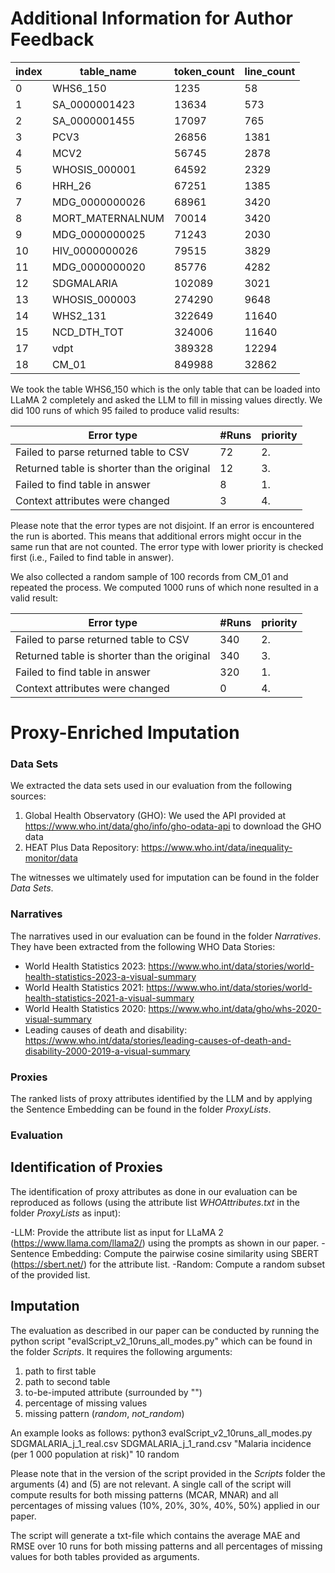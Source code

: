 # Additional Information for Author Feedback

| index | table_name       | token_count | line_count |
|-------|------------------|-------------|------------|
| 0     | WHS6_150         | 1235        | 58         |
| 1     | SA_0000001423    | 13634       | 573        |
| 2     | SA_0000001455    | 17097       | 765        |
| 3     | PCV3             | 26856       | 1381       |
| 4     | MCV2             | 56745       | 2878       |
| 5     | WHOSIS_000001    | 64592       | 2329       |
| 6     | HRH_26           | 67251       | 1385       |
| 7     | MDG_0000000026   | 68961       | 3420       |
| 8     | MORT_MATERNALNUM | 70014       | 3420       |
| 9     | MDG_0000000025   | 71243       | 2030       |
| 10    | HIV_0000000026   | 79515       | 3829       |
| 11    | MDG_0000000020   | 85776       | 4282       |
| 12    | SDGMALARIA       | 102089      | 3021       |
| 13    | WHOSIS_000003    | 274290      | 9648       |
| 14    | WHS2_131         | 322649      | 11640      |
| 15    | NCD_DTH_TOT      | 324006      | 11640      |
| 17    | vdpt             | 389328      | 12294      |
| 18    | CM_01            | 849988      | 32862      |

We took the table WHS6_150 which is the only table that can be loaded into LLaMA 2 completely and asked the LLM to fill in missing values directly. We did 100 runs of which 95 failed to produce valid results:

| Error type                                  | #Runs | priority |
|---------------------------------------------|-------|----------|
| Failed to parse returned table to CSV       | 72    | 2.       |
| Returned table is shorter than the original | 12    | 3.       |
| Failed to find table in answer              | 8     | 1.       |
| Context attributes were changed             | 3     | 4.       |

Please note that the error types are not disjoint. If an error is encountered the run is aborted. This means that additional errors might occur in the same run that are not counted. The error type with lower priority is checked first (i.e., Failed to find table in answer).

We also collected a random sample of 100 records from CM_01 and repeated the process. We computed 1000 runs of which none resulted in a valid result:

| Error type                                  | #Runs | priority |
|---------------------------------------------|-------|----------|
| Failed to parse returned table to CSV       | 340   | 2.       |
| Returned table is shorter than the original | 340   | 3.       |
| Failed to find table in answer              | 320   | 1.       |
| Context attributes were changed             | 0     | 4.       |

# Proxy-Enriched Imputation

### Data Sets

We extracted the data sets used in our evaluation from the following sources:

1. Global Health Observatory (GHO): We used the API provided at https://www.who.int/data/gho/info/gho-odata-api to download the GHO data
2. HEAT Plus Data Repository: https://www.who.int/data/inequality-monitor/data

The witnesses we ultimately used for imputation can be found in the folder _Data Sets_.

### Narratives

The narratives used in our evaluation can be found in the folder _Narratives_. They have been extracted from the following WHO Data Stories:

- World Health Statistics 2023: https://www.who.int/data/stories/world-health-statistics-2023-a-visual-summary
- World Health Statistics 2021: https://www.who.int/data/stories/world-health-statistics-2021-a-visual-summary
- World Health Statistics 2020: https://www.who.int/data/gho/whs-2020-visual-summary
- Leading causes of death and disability: https://www.who.int/data/stories/leading-causes-of-death-and-disability-2000-2019-a-visual-summary

### Proxies

The ranked lists of proxy attributes identified by the LLM and by applying the Sentence Embedding can be found in the folder _ProxyLists_.

### Evaluation

## Identification of Proxies

The identification of proxy attributes as done in our evaluation can be reproduced as follows (using the attribute list _WHOAttributes.txt_ in the folder _ProxyLists_ as input):

-LLM: Provide the attribute list as input for LLaMA 2 (https://www.llama.com/llama2/) using the prompts as shown in our paper.
-Sentence Embedding: Compute the pairwise cosine similarity using SBERT (https://sbert.net/) for the attribute list.
-Random: Compute a random subset of the provided list.

## Imputation

The evaluation as described in our paper can be conducted by running the python script "evalScript_v2_10runs_all_modes.py" which can be found in the folder _Scripts_. It requires the following arguments:

  1) path to first table
  2) path to second table
  3) to-be-imputed attribute (surrounded by "")
  4) percentage of missing values
  5) missing pattern (_random_, _not_random_)

An example looks as follows:
python3 evalScript_v2_10runs_all_modes.py SDGMALARIA_j_1_real.csv SDGMALARIA_j_1_rand.csv "Malaria incidence (per 1 000 population at risk)" 10 random

Please note that in the version of the script provided in the _Scripts_ folder the arguments (4) and (5) are not relevant. A single call of the script will compute results for both missing patterns (MCAR, MNAR) and all percentages of missing values (10%, 20%, 30%, 40%, 50%) applied in our paper.

The script will generate a txt-file which contains the average MAE and RMSE over 10 runs for both missing patterns and all percentages of missing values for both tables provided as arguments. 
